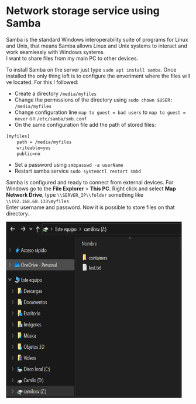 # Network storage service using Samba

Samba is the standard Windows interoperability suite of programs for Linux and Unix, that means Samba allows Linux and Unix systems to interact and work seamlessly with Windows systems. <br>
I want to share files from my main PC to other devices.

To install Samba on the server just type `sudo apt install samba`. Once installed the only thing left is to configure the envoriment where the files will ve located. For this I followed:
- Create a directory `/media/myfiles`
- Change the permissions of the directory using `sudo chown $USER: /media/myfiles`
- Change configuration line `map to guest = bad users` to `map to guest = never` on `/etc/samba/smb.conf`
- On the same configuration file add the path of stored files:
```
[myfiles]
    path = /media/myfiles
    writeable=yes
    public=no
``` 
- Set a password using `smbpasswd -a userName`
- Restart samba service `sudo systemctl restart smbd`

Samba is configured and ready to connect from external devices. For Windows go to the **File Explorer** > **This PC**. Right click and select **Map Network Drive**, type `\\SERVER_IP\\folder` something like `\\192.168.68.133\myfiles`
<br>Enter username and password. Now it is possible to store files on that directory.

<img src="images/samba.PNG" width=480 height=480>